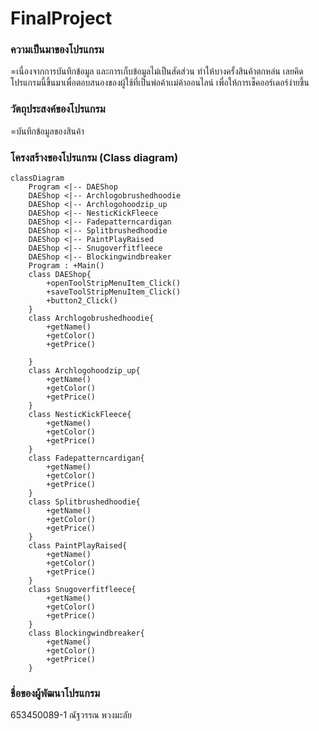 # FinalProject

### ความเป็นมาของโปรแกรม
=เนื่องจากการบันทึกข้อมูล และการเก็บข้อมูลไม่เป็นสัดส่วน ทำให้บางครั้งสินค้าตกหล่น เลยคิดโปรแกรมนี้ขึ้นมาเพื่อตอบสนองของผู้ใช้ที่เป็นพ่อค้าเเม่ค้าออนไลน์ เพื่อให้การเช็คออร์เดอร์ง่ายขึ้น


### วัตถุประสงค์ของโปรแกรม
=บันทึกข้อมูลของสินค้า


### โครงสร้างของโปรแกรม (Class diagram)

```mermaid
classDiagram
    Program <|-- DAEShop
    DAEShop <|-- Archlogobrushedhoodie
    DAEShop <|-- Archlogohoodzip_up
    DAEShop <|-- NesticKickFleece
    DAEShop <|-- Fadepatterncardigan
    DAEShop <|-- Splitbrushedhoodie
    DAEShop <|-- PaintPlayRaised
    DAEShop <|-- Snugoverfitfleece
    DAEShop <|-- Blockingwindbreaker
    Program : +Main()
    class DAEShop{
        +openToolStripMenuItem_Click()
        +saveToolStripMenuItem_Click()
        +button2_Click()
    }
    class Archlogobrushedhoodie{
        +getName()
        +getColor()
        +getPrice()
        
    }
    class Archlogohoodzip_up{
        +getName()
        +getColor()
        +getPrice()
    }
    class NesticKickFleece{
        +getName()
        +getColor()
        +getPrice()    
    }
    class Fadepatterncardigan{
        +getName()
        +getColor()
        +getPrice()
    }
    class Splitbrushedhoodie{
        +getName()
        +getColor()
        +getPrice()
    }
    class PaintPlayRaised{
        +getName()
        +getColor()
        +getPrice()
    }
    class Snugoverfitfleece{
        +getName()
        +getColor()
        +getPrice()
    }
    class Blockingwindbreaker{
        +getName()
        +getColor()
        +getPrice()
    }
```

### ชื่อของผู้พัฒนาโปรแกรม
653450089-1 ณัฐวรรณ พวงมะลัย
